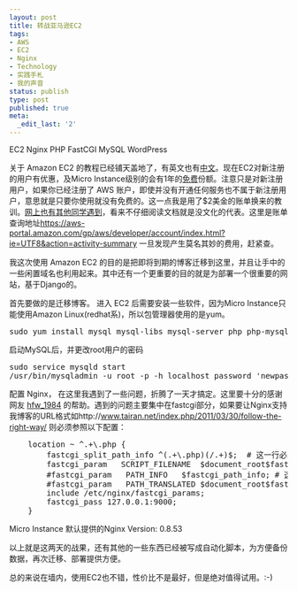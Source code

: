 ```yaml
---
layout: post
title: 转战亚马逊EC2
tags:
- AWS
- EC2
- Nginx
- Technology
- 实践手札
- 我的声音
status: publish
type: post
published: true
meta:
  _edit_last: '2'
---
```

EC2 Nginx PHP FastCGI MySQL WordPress

关于 Amazon EC2 的教程已经铺天盖地了，有英文也有<a href="http://www.baidu.com.ru/archives/556.html">中文</a>。现在EC2对新注册的用户有优惠，及Micro Instance级别的会有1年的<a href="http://aws.amazon.com/free/">免费</a>份额。注意只是对新注册用户，如果你已经注册了 AWS 账户，即使并没有开通任何服务也不属于新注册用户，意思就是只要你使用就没有免费的。这一点我是用了$2美金的账单换来的教训。<a href="http://www.poemcode.net/2011/04/aws-free-usage-tier/">网上也有其他同学遇到</a>，看来不仔细阅读文档就是没文化的代表。这里是账单查询地址<a href="https://aws-portal.amazon.com/gp/aws/developer/account/index.html?ie=UTF8&action=activity-summary">https://aws-portal.amazon.com/gp/aws/developer/account/index.html?ie=UTF8&action=activity-summary</a> 一旦发现产生莫名其妙的费用，赶紧查。

我这次使用 Amazon EC2 的目的是把即将到期的博客迁移到这里，并且让手中的一些闲置域名也利用起来。其中还有一个更重要的目的就是为部署一个很重要的网站，基于Django的。

首先要做的是迁移博客。
进入 EC2 后需要安装一些软件，因为Micro Instance只能使用Amazon Linux(redhat系)，所以包管理器使用的是yum。
<pre lang="bash">
sudo yum install mysql mysql-libs mysql-server php php-mysql spawn-fcgi nginx
</pre>
启动MySQL后，并更改root用户的密码
<pre lang="bash">
sudo service mysqld start
/usr/bin/mysqladmin -u root -p -h localhost password 'newpassword'
</pre>
配置 Nginx， 在这里我遇到了一些问题，折腾了一天才搞定。这里要十分的感谢网友 <a href="http://www.douban.com/people/hfw_1987/">hfw_1984</a> 的帮助。遇到的问题主要集中在fastcgi部分，如果要让Nginx支持我博客的URL格式如http://www.tairan.net/index.php/2011/03/30/follow-the-right-way/ 则必须参照以下配置：
<pre lang="config">
    location ~ ^.+\.php {
        fastcgi_split_path_info ^(.+\.php)(/.+)$;  # 这一行必须放在 SCRIPT_FILENAME 上面，否则会被覆盖。
        fastcgi_param   SCRIPT_FILENAME  $document_root$fastcgi_script_name;
        #fastcgi_param   PATH_INFO   $fastcgi_path_info; # 这两行并不需要
        #fastcgi_param   PATH_TRANSLATED $document_root$fastcgi_path_info;
        include /etc/nginx/fastcgi_params;
        fastcgi_pass 127.0.0.1:9000;
    }
</pre>
Micro Instance 默认提供的Nginx Version: 0.8.53

以上就是这两天的战果，还有其他的一些东西已经被写成自动化脚本，为方便备份数据，再次迁移、部署提供方便。

总的来说在墙内，使用EC2也不错，性价比不是最好，但是绝对值得试用。:-)

